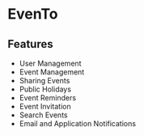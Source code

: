 # EvenTo

## Features

 - User Management
 - Event Management
 - Sharing Events
 - Public Holidays
 - Event Reminders
 - Event Invitation
 - Search Events
 - Email and Application Notifications





